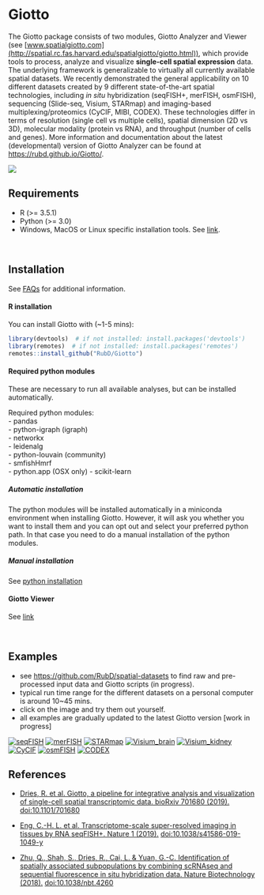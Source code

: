 
<!-- README.md is generated from README.Rmd. Please edit that file -->

<!-- This line is from RStudio -->

# Giotto

<!-- badges: start -->

<!-- badges: end -->

The Giotto package consists of two modules, Giotto Analyzer and Viewer
(see
[www.spatialgiotto.com](http://spatial.rc.fas.harvard.edu/spatialgiotto/giotto.html)),
which provide tools to process, analyze and visualize **single-cell
spatial expression** data. The underlying framework is generalizable to
virtually all currently available spatial datasets. We recently
demonstrated the general applicability on 10 different datasets created
by 9 different state-of-the-art spatial technologies, including *in
situ* hybridization (seqFISH+, merFISH, osmFISH), sequencing (Slide-seq,
Visium, STARmap) and imaging-based multiplexing/proteomics (CyCIF, MIBI,
CODEX). These technologies differ in terms of resolution (single cell vs
multiple cells), spatial dimension (2D vs 3D), molecular modality
(protein vs RNA), and throughput (number of cells and genes). More
information and documentation about the latest (developmental) version
of Giotto Analyzer can be found at <https://rubd.github.io/Giotto/>.

<img src="inst/images/general_figs/overview_datasets.png" />

## Requirements

  - R (\>= 3.5.1)
  - Python (\>= 3.0)
  - Windows, MacOS or Linux specific installation tools. See
    [link](https://support.rstudio.com/hc/en-us/articles/200486498-Package-Development-Prerequisites).

 

## Installation

See [FAQs](https://rubd.github.io/Giotto/articles/faqs.html) for
additional information.

#### R installation

You can install Giotto with (\~1-5 mins):

``` r
library(devtools)  # if not installed: install.packages('devtools')
library(remotes)  # if not installed: install.packages('remotes')
remotes::install_github("RubD/Giotto")
```

#### Required python modules

These are necessary to run all available analyses, but can be installed
automatically.

Required python modules:  
\- pandas  
\- python-igraph (igraph)  
\- networkx  
\- leidenalg  
\- python-louvain (community)  
\- smfishHmrf  
\- python.app (OSX only) - scikit-learn

##### Automatic installation

The python modules will be installed automatically in a miniconda
environment when installing Giotto. However, it will ask you whether you
want to install them and you can opt out and select your preferred
python path. In that case you need to do a manual installation of the
python modules.

##### Manual installation

See [python
installation](https://rubd.github.io/Giotto/articles/installation_issues.html#python-manual-installation)

#### Giotto Viewer

See
[link](http://spatial.rc.fas.harvard.edu/spatialgiotto/giotto.install.native.html)

 

## Examples

  - see <https://github.com/RubD/spatial-datasets> to find raw and
    pre-processed input data and Giotto scripts (in progress).
  - typical run time range for the different datasets on a personal
    computer is around 10\~45 mins.  
  - click on the image and try them out yourself.  
  - all examples are gradually updated to the latest Giotto version
    \[work in progress\]

[![seqFISH](./inst/images/general_figs/cortex_image_summary.png)](https://rubd.github.io/Giotto/articles/mouse_seqFISH_cortex_200319.html)
[![merFISH](./inst/images/general_figs/merFISH_hypoth_image_summary.png)](https://rubd.github.io/Giotto/articles/mouse_merFISH_hypoth_preoptic_region_200326.html)
[![STARmap](./inst/images/general_figs/starmap_cortex_image_summary.png)](https://rubd.github.io/Giotto/articles/mouse_starmap_cortex.html)
[![Visium\_brain](./inst/images/general_figs/visium_brain_image_summary.png)](https://rubd.github.io/Giotto/articles/mouse_visium_brain_200325.html)
[![Visium\_kidney](./inst/images/general_figs/visium_kidney_image_summary.png)](https://rubd.github.io/Giotto/articles/mouse_visium_kidney_200326.html)
[![CyCIF](./inst/images/general_figs/cyCIF_PDAC_image_summary.png)](https://rubd.github.io/Giotto/articles/human_cycif_PDAC_200322.html)
[![osmFISH](./inst/images/general_figs/osmFISH_SS_cortex_image_summary.png)](../articles/mouse_osmFISH_SScortex.html)
[![CODEX](./inst/images/general_figs/CODEX_spleen_image_summary.png)](https://rubd.github.io/Giotto/articles/mouse_CODEX_spleen.html)

## References

  - [Dries, R. et al. Giotto, a pipeline for integrative analysis and
    visualization of single-cell spatial transcriptomic data.
    bioRxiv 701680
    (2019).](https://www.biorxiv.org/content/10.1101/701680v1)
    <doi:10.1101/701680>

  - [Eng, C.-H. L. et al. Transcriptome-scale super-resolved imaging in
    tissues by RNA seqFISH+. Nature 1
    (2019).](https://www.nature.com/articles/s41586-019-1049-y)
    <doi:10.1038/s41586-019-1049-y>

  - [Zhu, Q., Shah, S., Dries, R., Cai, L. & Yuan, G.-C. Identification
    of spatially associated subpopulations by combining scRNAseq and
    sequential fluorescence in situ hybridization data. Nature
    Biotechnology (2018).](https://www.nature.com/articles/nbt.4260)
    <doi:10.1038/nbt.4260>
